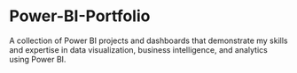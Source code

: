 # Power-BI-Portfolio
A collection of Power BI projects and dashboards that demonstrate my skills and expertise in data visualization, business intelligence, and analytics using Power BI.
